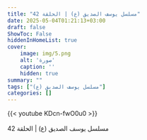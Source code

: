 ```yaml
---
title: "مسلسل يوسف الصديق (ع) | الحلقة 42"
date: 2025-05-04T01:21:13+03:00
draft: false
ShowToc: False
hiddenInHomeList: true
cover:
    image: img/5.png
    alt: 'صورة'
    caption: ''
    hidden: true
summary: ""
tags: ["مسلسل يوسف الصديق (ع)"]
categories: []
---
```


{{< youtube KDcn-fwO0u0 >}}  
 <br>
مسلسل يوسف الصديق (ع) | الحلقة 42